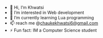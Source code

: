 - 👋 Hi, I’m Khwatsi
- 👀 I’m interested in Web development
- 🌱 I’m currently learning Lua programming
- 📫 reach me @chaukekhwatsi6@gmail.com
- ⚡ Fun fact: IM  a Computer Science student

<!---
ChaukeK21/ChaukeK21 is a ✨ special ✨ repository because its `README.md` (this file) appears on your GitHub profile.
You can click the Preview link to take a look at your changes.
--->
